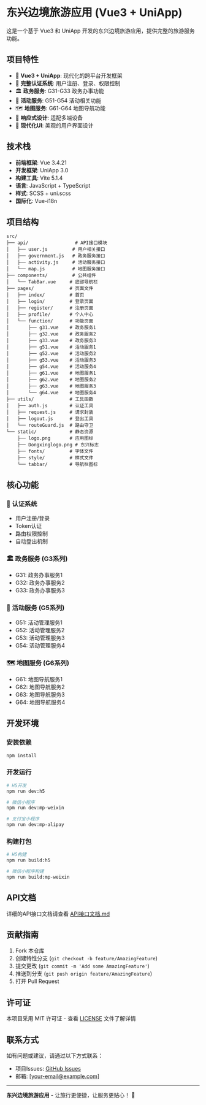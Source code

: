 # 东兴边境旅游应用 (Vue3 + UniApp)

这是一个基于 Vue3 和 UniApp 开发的东兴边境旅游应用，提供完整的旅游服务功能。

## 项目特性

- 🎯 **Vue3 + UniApp**: 现代化的跨平台开发框架
- 🔐 **完整认证系统**: 用户注册、登录、权限控制
- 🏛️ **政务服务**: G31-G33 政务办事功能
- 🎪 **活动服务**: G51-G54 活动相关功能  
- 🗺️ **地图服务**: G61-G64 地图导航功能
- 📱 **响应式设计**: 适配多端设备
- 🎨 **现代化UI**: 美观的用户界面设计

## 技术栈

- **前端框架**: Vue 3.4.21
- **开发框架**: UniApp 3.0
- **构建工具**: Vite 5.1.4
- **语言**: JavaScript + TypeScript
- **样式**: SCSS + uni.scss
- **国际化**: Vue-i18n

## 项目结构

```
src/
├── api/                 # API接口模块
│   ├── user.js         # 用户相关接口
│   ├── government.js   # 政务服务接口
│   ├── activity.js     # 活动服务接口
│   └── map.js          # 地图服务接口
├── components/         # 公共组件
│   └── TabBar.vue     # 底部导航栏
├── pages/             # 页面文件
│   ├── index/         # 首页
│   ├── login/         # 登录页面
│   ├── register/      # 注册页面
│   ├── profile/       # 个人中心
│   └── function/      # 功能页面
│       ├── g31.vue    # 政务服务1
│       ├── g32.vue    # 政务服务2
│       ├── g33.vue    # 政务服务3
│       ├── g51.vue    # 活动服务1
│       ├── g52.vue    # 活动服务2
│       ├── g53.vue    # 活动服务3
│       ├── g54.vue    # 活动服务4
│       ├── g61.vue    # 地图服务1
│       ├── g62.vue    # 地图服务2
│       ├── g63.vue    # 地图服务3
│       └── g64.vue    # 地图服务4
├── utils/             # 工具函数
│   ├── auth.js        # 认证工具
│   ├── request.js     # 请求封装
│   ├── logout.js      # 登出工具
│   └── routeGuard.js  # 路由守卫
└── static/            # 静态资源
    ├── logo.png       # 应用图标
    ├── Dongxinglogo.png # 东兴标志
    ├── fonts/         # 字体文件
    ├── style/         # 样式文件
    └── tabbar/        # 导航栏图标
```

## 核心功能

### 🔐 认证系统
- 用户注册/登录
- Token认证
- 路由权限控制
- 自动登出机制

### 🏛️ 政务服务 (G3系列)
- G31: 政务办事服务1
- G32: 政务办事服务2  
- G33: 政务办事服务3

### 🎪 活动服务 (G5系列)
- G51: 活动管理服务1
- G52: 活动管理服务2
- G53: 活动管理服务3
- G54: 活动管理服务4

### 🗺️ 地图服务 (G6系列)
- G61: 地图导航服务1
- G62: 地图导航服务2
- G63: 地图导航服务3
- G64: 地图导航服务4

## 开发环境

### 安装依赖
```bash
npm install
```

### 开发运行
```bash
# H5开发
npm run dev:h5

# 微信小程序
npm run dev:mp-weixin

# 支付宝小程序
npm run dev:mp-alipay
```

### 构建打包
```bash
# H5构建
npm run build:h5

# 微信小程序构建
npm run build:mp-weixin
```

## API文档

详细的API接口文档请查看 [API接口文档.md](./API接口文档.md)

## 贡献指南

1. Fork 本仓库
2. 创建特性分支 (`git checkout -b feature/AmazingFeature`)
3. 提交更改 (`git commit -m 'Add some AmazingFeature'`)
4. 推送到分支 (`git push origin feature/AmazingFeature`)
5. 打开 Pull Request

## 许可证

本项目采用 MIT 许可证 - 查看 [LICENSE](LICENSE) 文件了解详情

## 联系方式

如有问题或建议，请通过以下方式联系：

- 项目Issues: [GitHub Issues](https://github.com/Chickenstone/my-vue3-project-dongxing/issues)
- 邮箱: [your-email@example.com]

---

**东兴边境旅游应用** - 让旅行更便捷，让服务更贴心！ 🌟